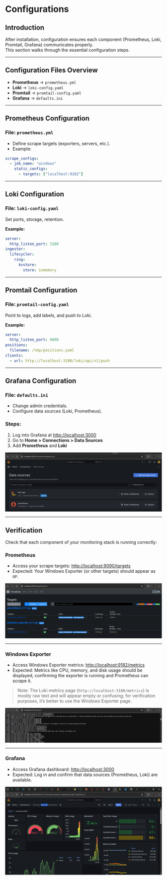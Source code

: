 # Configurations

## Introduction
After installation, configuration ensures each component (Prometheus, Loki, Promtail, Grafana) communicates properly.  
This section walks through the essential configuration steps.

---

## Configuration Files Overview
- **Prometheus** → `prometheus.yml`  
- **Loki** → `loki-config.yaml`  
- **Promtail** → `promtail-config.yaml`  
- **Grafana** → `defaults.ini`  

---

## Prometheus Configuration
### File: `prometheus.yml`
- Define scrape targets (exporters, servers, etc.).
- Example:
```yaml
scrape_configs:
  - job_name: "windows"
    static_configs:
      - targets: ["localhost:9182"]
````
---

## Loki Configuration
### File: `loki-config.yaml`

Set ports, storage, retention.

**Example:**
```yaml
server:
  http_listen_port: 3100
ingester:
  lifecycler:
    ring:
      kvstore:
        store: inmemory
```
---
## Promtail Configuration
### File: `promtail-config.yaml`

Point to logs, add labels, and push to Loki.

**Example:**
```yaml
server:
  http_listen_port: 9080
positions:
  filename: /tmp/positions.yaml
clients:
  - url: http://localhost:3100/loki/api/v1/push
```
---
## Grafana Configuration
### File: `defaults.ini`

- Change admin credentials.  
- Configure data sources (Loki, Prometheus).
 
### Steps:

1. Log into Grafana at [http://localhost:3000](http://localhost:3000)  
2. Go to **Home > Connections > Data Sources**  
3. Add **Prometheus** and **Loki**

 ![Grafana Datasource](assets/Datasources.png)


---
## Verification

Check that each component of your monitoring stack is running correctly:

### Prometheus
- Access your scrape targets: [http://localhost:9090/targets](http://localhost:9090/targets)  
- Expected: Your Windows Exporter (or other targets) should appear as `UP`.  

![Prometheus Targets](assets/Prometheus.png)

---

### Windows Exporter
- Access Windows Exporter metrics: [http://localhost:9182/metrics](http://localhost:9182/metrics)  
- Expected: Metrics like CPU, memory, and disk usage should be displayed, confirming the exporter is running and Prometheus can scrape it.  

> Note: The Loki metrics page (`http://localhost:3100/metrics`) is mostly raw text and will appear empty or confusing; for verification purposes, it’s better to use the Windows Exporter page.

![Windows Exporter Metrics](assets/Windowsexporter.png)

---

### Grafana
- Access Grafana dashboard: [http://localhost:3000](http://localhost:3000)  
- Expected: Log in and confirm that data sources (Prometheus, Loki) are available.  

![Grafana Dashboard](assets/Grafana_dashboard.png)


